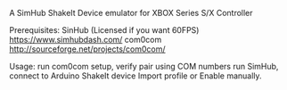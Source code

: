 A SimHub ShakeIt Device emulator for XBOX Series S/X Controller

Prerequisites:
SinHub (Licensed if you want 60FPS) https://www.simhubdash.com/
com0com http://sourceforge.net/projects/com0com/

Usage:
run com0com setup, verify pair using COM numbers
run SimHub, connect to Arduino ShakeIt device Import profile or Enable manually.
